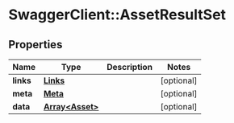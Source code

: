 # SwaggerClient::AssetResultSet

## Properties
Name | Type | Description | Notes
------------ | ------------- | ------------- | -------------
**links** | [**Links**](Links.md) |  | [optional] 
**meta** | [**Meta**](Meta.md) |  | [optional] 
**data** | [**Array&lt;Asset&gt;**](Asset.md) |  | [optional] 


